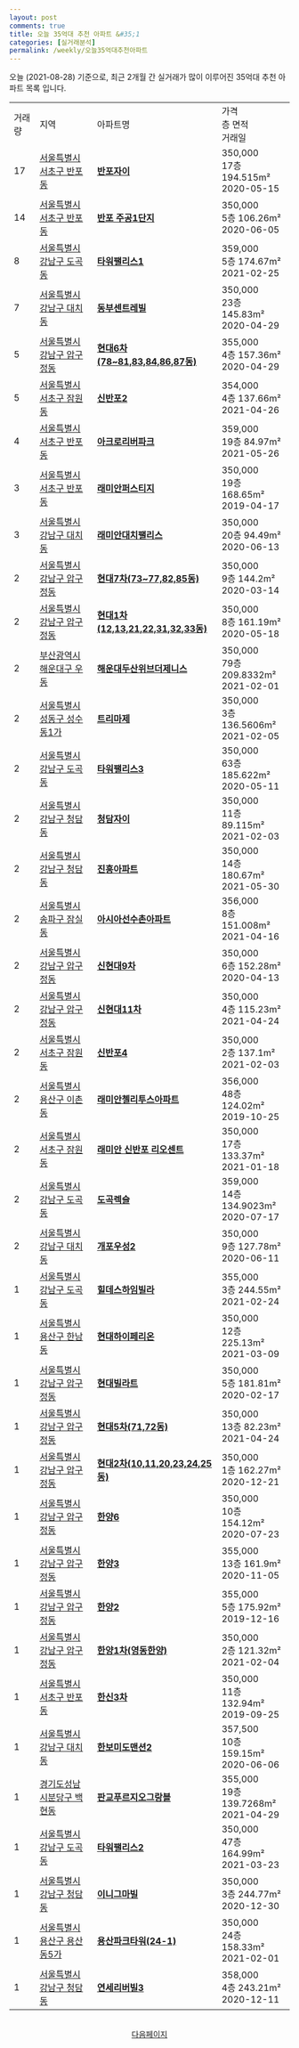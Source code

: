 ```yaml
---
layout: post
comments: true
title: 오늘 35억대 추천 아파트 &#35;1
categories: [실거래분석]
permalink: /weekly/오늘35억대추천아파트
---
```


오늘 (2021-08-28) 기준으로, 최근 2개월 간 실거래가 많이 이루어진 35억대 추천 아파트 목록 입니다.

<table class="sortable">
  <tr>
    <td>거래량</td>
    <td>지역</td>
    <td>아파트명</td>
    <td>가격<br>층 면적<br>거래일</td>
  </tr>

  <tr class="item">
    <td>17</td>
    <td><a href="/apt/서울특별시서초구반포동">서울특별시서초구 반포동</a></td>
    <td style="font-weight: bold;"><a href="https://search.naver.com/search.naver?query=반포동 반포자이">반포자이</a></td>
    <td>350,000<br>17층  194.515m²<br>2020-05-15</td>
  </tr>

  <tr class="item">
    <td>14</td>
    <td><a href="/apt/서울특별시서초구반포동">서울특별시서초구 반포동</a></td>
    <td style="font-weight: bold;"><a href="https://search.naver.com/search.naver?query=반포동 반포 주공1단지">반포 주공1단지</a></td>
    <td>350,000<br>5층  106.26m²<br>2020-06-05</td>
  </tr>

  <tr class="item">
    <td>8</td>
    <td><a href="/apt/서울특별시강남구도곡동">서울특별시강남구 도곡동</a></td>
    <td style="font-weight: bold;"><a href="https://search.naver.com/search.naver?query=도곡동 타워팰리스1">타워팰리스1</a></td>
    <td>359,000<br>5층  174.67m²<br>2021-02-25</td>
  </tr>

  <tr class="item">
    <td>7</td>
    <td><a href="/apt/서울특별시강남구대치동">서울특별시강남구 대치동</a></td>
    <td style="font-weight: bold;"><a href="https://search.naver.com/search.naver?query=대치동 동부센트레빌">동부센트레빌</a></td>
    <td>350,000<br>23층  145.83m²<br>2020-04-29</td>
  </tr>

  <tr class="item">
    <td>5</td>
    <td><a href="/apt/서울특별시강남구압구정동">서울특별시강남구 압구정동</a></td>
    <td style="font-weight: bold;"><a href="https://search.naver.com/search.naver?query=압구정동 현대6차(78~81,83,84,86,87동)">현대6차(78~81,83,84,86,87동)</a></td>
    <td>355,000<br>4층  157.36m²<br>2020-04-29</td>
  </tr>

  <tr class="item">
    <td>5</td>
    <td><a href="/apt/서울특별시서초구잠원동">서울특별시서초구 잠원동</a></td>
    <td style="font-weight: bold;"><a href="https://search.naver.com/search.naver?query=잠원동 신반포2">신반포2</a></td>
    <td>354,000<br>4층  137.66m²<br>2021-04-26</td>
  </tr>

  <tr class="item">
    <td>4</td>
    <td><a href="/apt/서울특별시서초구반포동">서울특별시서초구 반포동</a></td>
    <td style="font-weight: bold;"><a href="https://search.naver.com/search.naver?query=반포동 아크로리버파크">아크로리버파크</a></td>
    <td>359,000<br>19층  84.97m²<br>2021-05-26</td>
  </tr>

  <tr class="item">
    <td>3</td>
    <td><a href="/apt/서울특별시서초구반포동">서울특별시서초구 반포동</a></td>
    <td style="font-weight: bold;"><a href="https://search.naver.com/search.naver?query=반포동 래미안퍼스티지">래미안퍼스티지</a></td>
    <td>350,000<br>19층  168.65m²<br>2019-04-17</td>
  </tr>

  <tr class="item">
    <td>3</td>
    <td><a href="/apt/서울특별시강남구대치동">서울특별시강남구 대치동</a></td>
    <td style="font-weight: bold;"><a href="https://search.naver.com/search.naver?query=대치동 래미안대치팰리스">래미안대치팰리스</a></td>
    <td>350,000<br>20층  94.49m²<br>2020-06-13</td>
  </tr>

  <tr class="item">
    <td>2</td>
    <td><a href="/apt/서울특별시강남구압구정동">서울특별시강남구 압구정동</a></td>
    <td style="font-weight: bold;"><a href="https://search.naver.com/search.naver?query=압구정동 현대7차(73~77,82,85동)">현대7차(73~77,82,85동)</a></td>
    <td>350,000<br>9층  144.2m²<br>2020-03-14</td>
  </tr>

  <tr class="item">
    <td>2</td>
    <td><a href="/apt/서울특별시강남구압구정동">서울특별시강남구 압구정동</a></td>
    <td style="font-weight: bold;"><a href="https://search.naver.com/search.naver?query=압구정동 현대1차(12,13,21,22,31,32,33동)">현대1차(12,13,21,22,31,32,33동)</a></td>
    <td>350,000<br>8층  161.19m²<br>2020-05-18</td>
  </tr>

  <tr class="item">
    <td>2</td>
    <td><a href="/apt/부산광역시해운대구우동">부산광역시해운대구 우동</a></td>
    <td style="font-weight: bold;"><a href="https://search.naver.com/search.naver?query=우동 해운대두산위브더제니스">해운대두산위브더제니스</a></td>
    <td>350,000<br>79층  209.8332m²<br>2021-02-01</td>
  </tr>

  <tr class="item">
    <td>2</td>
    <td><a href="/apt/서울특별시성동구성수동1가">서울특별시성동구 성수동1가</a></td>
    <td style="font-weight: bold;"><a href="https://search.naver.com/search.naver?query=성수동1가 트리마제">트리마제</a></td>
    <td>350,000<br>3층  136.5606m²<br>2021-02-05</td>
  </tr>

  <tr class="item">
    <td>2</td>
    <td><a href="/apt/서울특별시강남구도곡동">서울특별시강남구 도곡동</a></td>
    <td style="font-weight: bold;"><a href="https://search.naver.com/search.naver?query=도곡동 타워팰리스3">타워팰리스3</a></td>
    <td>350,000<br>63층  185.622m²<br>2020-05-11</td>
  </tr>

  <tr class="item">
    <td>2</td>
    <td><a href="/apt/서울특별시강남구청담동">서울특별시강남구 청담동</a></td>
    <td style="font-weight: bold;"><a href="https://search.naver.com/search.naver?query=청담동 청담자이">청담자이</a></td>
    <td>350,000<br>11층  89.115m²<br>2021-02-03</td>
  </tr>

  <tr class="item">
    <td>2</td>
    <td><a href="/apt/서울특별시강남구청담동">서울특별시강남구 청담동</a></td>
    <td style="font-weight: bold;"><a href="https://search.naver.com/search.naver?query=청담동 진흥아파트">진흥아파트</a></td>
    <td>350,000<br>14층  180.67m²<br>2021-05-30</td>
  </tr>

  <tr class="item">
    <td>2</td>
    <td><a href="/apt/서울특별시송파구잠실동">서울특별시송파구 잠실동</a></td>
    <td style="font-weight: bold;"><a href="https://search.naver.com/search.naver?query=잠실동 아시아선수촌아파트">아시아선수촌아파트</a></td>
    <td>356,000<br>8층  151.008m²<br>2021-04-16</td>
  </tr>

  <tr class="item">
    <td>2</td>
    <td><a href="/apt/서울특별시강남구압구정동">서울특별시강남구 압구정동</a></td>
    <td style="font-weight: bold;"><a href="https://search.naver.com/search.naver?query=압구정동 신현대9차">신현대9차</a></td>
    <td>350,000<br>6층  152.28m²<br>2020-04-13</td>
  </tr>

  <tr class="item">
    <td>2</td>
    <td><a href="/apt/서울특별시강남구압구정동">서울특별시강남구 압구정동</a></td>
    <td style="font-weight: bold;"><a href="https://search.naver.com/search.naver?query=압구정동 신현대11차">신현대11차</a></td>
    <td>350,000<br>4층  115.23m²<br>2021-04-24</td>
  </tr>

  <tr class="item">
    <td>2</td>
    <td><a href="/apt/서울특별시서초구잠원동">서울특별시서초구 잠원동</a></td>
    <td style="font-weight: bold;"><a href="https://search.naver.com/search.naver?query=잠원동 신반포4">신반포4</a></td>
    <td>350,000<br>2층  137.1m²<br>2021-02-03</td>
  </tr>

  <tr class="item">
    <td>2</td>
    <td><a href="/apt/서울특별시용산구이촌동">서울특별시용산구 이촌동</a></td>
    <td style="font-weight: bold;"><a href="https://search.naver.com/search.naver?query=이촌동 래미안첼리투스아파트">래미안첼리투스아파트</a></td>
    <td>356,000<br>48층  124.02m²<br>2019-10-25</td>
  </tr>

  <tr class="item">
    <td>2</td>
    <td><a href="/apt/서울특별시서초구잠원동">서울특별시서초구 잠원동</a></td>
    <td style="font-weight: bold;"><a href="https://search.naver.com/search.naver?query=잠원동 래미안 신반포 리오센트">래미안 신반포 리오센트</a></td>
    <td>350,000<br>17층  133.37m²<br>2021-01-18</td>
  </tr>

  <tr class="item">
    <td>2</td>
    <td><a href="/apt/서울특별시강남구도곡동">서울특별시강남구 도곡동</a></td>
    <td style="font-weight: bold;"><a href="https://search.naver.com/search.naver?query=도곡동 도곡렉슬">도곡렉슬</a></td>
    <td>359,000<br>14층  134.9023m²<br>2020-07-17</td>
  </tr>

  <tr class="item">
    <td>2</td>
    <td><a href="/apt/서울특별시강남구대치동">서울특별시강남구 대치동</a></td>
    <td style="font-weight: bold;"><a href="https://search.naver.com/search.naver?query=대치동 개포우성2">개포우성2</a></td>
    <td>350,000<br>9층  127.78m²<br>2020-06-11</td>
  </tr>

  <tr class="item">
    <td>1</td>
    <td><a href="/apt/서울특별시강남구도곡동">서울특별시강남구 도곡동</a></td>
    <td style="font-weight: bold;"><a href="https://search.naver.com/search.naver?query=도곡동 힐데스하임빌라">힐데스하임빌라</a></td>
    <td>355,000<br>3층  244.55m²<br>2021-02-24</td>
  </tr>

  <tr class="item">
    <td>1</td>
    <td><a href="/apt/서울특별시용산구한남동">서울특별시용산구 한남동</a></td>
    <td style="font-weight: bold;"><a href="https://search.naver.com/search.naver?query=한남동 현대하이페리온">현대하이페리온</a></td>
    <td>350,000<br>12층  225.13m²<br>2021-03-09</td>
  </tr>

  <tr class="item">
    <td>1</td>
    <td><a href="/apt/서울특별시강남구압구정동">서울특별시강남구 압구정동</a></td>
    <td style="font-weight: bold;"><a href="https://search.naver.com/search.naver?query=압구정동 현대빌라트">현대빌라트</a></td>
    <td>350,000<br>5층  181.81m²<br>2020-02-17</td>
  </tr>

  <tr class="item">
    <td>1</td>
    <td><a href="/apt/서울특별시강남구압구정동">서울특별시강남구 압구정동</a></td>
    <td style="font-weight: bold;"><a href="https://search.naver.com/search.naver?query=압구정동 현대5차(71,72동)">현대5차(71,72동)</a></td>
    <td>350,000<br>13층  82.23m²<br>2021-04-24</td>
  </tr>

  <tr class="item">
    <td>1</td>
    <td><a href="/apt/서울특별시강남구압구정동">서울특별시강남구 압구정동</a></td>
    <td style="font-weight: bold;"><a href="https://search.naver.com/search.naver?query=압구정동 현대2차(10,11,20,23,24,25동)">현대2차(10,11,20,23,24,25동)</a></td>
    <td>350,000<br>1층  162.27m²<br>2020-12-21</td>
  </tr>

  <tr class="item">
    <td>1</td>
    <td><a href="/apt/서울특별시강남구압구정동">서울특별시강남구 압구정동</a></td>
    <td style="font-weight: bold;"><a href="https://search.naver.com/search.naver?query=압구정동 한양6">한양6</a></td>
    <td>350,000<br>10층  154.12m²<br>2020-07-23</td>
  </tr>

  <tr class="item">
    <td>1</td>
    <td><a href="/apt/서울특별시강남구압구정동">서울특별시강남구 압구정동</a></td>
    <td style="font-weight: bold;"><a href="https://search.naver.com/search.naver?query=압구정동 한양3">한양3</a></td>
    <td>355,000<br>13층  161.9m²<br>2020-11-05</td>
  </tr>

  <tr class="item">
    <td>1</td>
    <td><a href="/apt/서울특별시강남구압구정동">서울특별시강남구 압구정동</a></td>
    <td style="font-weight: bold;"><a href="https://search.naver.com/search.naver?query=압구정동 한양2">한양2</a></td>
    <td>355,000<br>5층  175.92m²<br>2019-12-16</td>
  </tr>

  <tr class="item">
    <td>1</td>
    <td><a href="/apt/서울특별시강남구압구정동">서울특별시강남구 압구정동</a></td>
    <td style="font-weight: bold;"><a href="https://search.naver.com/search.naver?query=압구정동 한양1차(영동한양)">한양1차(영동한양)</a></td>
    <td>350,000<br>2층  121.32m²<br>2021-02-04</td>
  </tr>

  <tr class="item">
    <td>1</td>
    <td><a href="/apt/서울특별시서초구반포동">서울특별시서초구 반포동</a></td>
    <td style="font-weight: bold;"><a href="https://search.naver.com/search.naver?query=반포동 한신3차">한신3차</a></td>
    <td>350,000<br>11층  132.94m²<br>2019-09-25</td>
  </tr>

  <tr class="item">
    <td>1</td>
    <td><a href="/apt/서울특별시강남구대치동">서울특별시강남구 대치동</a></td>
    <td style="font-weight: bold;"><a href="https://search.naver.com/search.naver?query=대치동 한보미도맨션2">한보미도맨션2</a></td>
    <td>357,500<br>10층  159.15m²<br>2020-06-06</td>
  </tr>

  <tr class="item">
    <td>1</td>
    <td><a href="/apt/경기도성남시분당구백현동">경기도성남시분당구 백현동</a></td>
    <td style="font-weight: bold;"><a href="https://search.naver.com/search.naver?query=백현동 판교푸르지오그랑블">판교푸르지오그랑블</a></td>
    <td>355,000<br>19층  139.7268m²<br>2021-04-29</td>
  </tr>

  <tr class="item">
    <td>1</td>
    <td><a href="/apt/서울특별시강남구도곡동">서울특별시강남구 도곡동</a></td>
    <td style="font-weight: bold;"><a href="https://search.naver.com/search.naver?query=도곡동 타워팰리스2">타워팰리스2</a></td>
    <td>350,000<br>47층  164.99m²<br>2021-03-23</td>
  </tr>

  <tr class="item">
    <td>1</td>
    <td><a href="/apt/서울특별시강남구청담동">서울특별시강남구 청담동</a></td>
    <td style="font-weight: bold;"><a href="https://search.naver.com/search.naver?query=청담동 이니그마빌">이니그마빌</a></td>
    <td>350,000<br>3층  244.77m²<br>2020-12-30</td>
  </tr>

  <tr class="item">
    <td>1</td>
    <td><a href="/apt/서울특별시용산구용산동5가">서울특별시용산구 용산동5가</a></td>
    <td style="font-weight: bold;"><a href="https://search.naver.com/search.naver?query=용산동5가 용산파크타워(24-1)">용산파크타워(24-1)</a></td>
    <td>350,000<br>24층  158.33m²<br>2021-02-01</td>
  </tr>

  <tr class="item">
    <td>1</td>
    <td><a href="/apt/서울특별시강남구청담동">서울특별시강남구 청담동</a></td>
    <td style="font-weight: bold;"><a href="https://search.naver.com/search.naver?query=청담동 연세리버빌3">연세리버빌3</a></td>
    <td>358,000<br>4층  243.21m²<br>2020-12-11</td>
  </tr>

  <tr>
      <script async src="https://pagead2.googlesyndication.com/pagead/js/adsbygoogle.js?client=ca-pub-3485438051770037"
          crossorigin="anonymous"></script>
      <ins class="adsbygoogle"
          style="display:block"
          data-ad-format="fluid"
          data-ad-layout-key="-fb+5w+4e-db+86"
          data-ad-client="ca-pub-3485438051770037"
          data-ad-slot="1827090281"></ins>
      <script>
          (adsbygoogle = window.adsbygoogle || []).push({});
      </script>
  </tr>
    
</table>

<br>
<center><a href="/weekly/오늘35억대추천아파트2">다음페이지</a></center>
<br><br>
